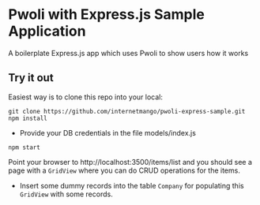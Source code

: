 # Pwoli with Express.js Sample Application

A boilerplate Express.js app which uses Pwoli to show users how it works

## Try it out

Easiest way is to clone this repo into your local:

```
git clone https://github.com/internetmango/pwoli-express-sample.git
npm install
```

- Provide your DB credentials in the file models/index.js

```
npm start
```

Point your browser to http://localhost:3500/items/list and you should see a page with a `GridView` where you can do CRUD operations for the items.

- Insert some dummy records into the table `Company` for populating this `GridView` with some records.
